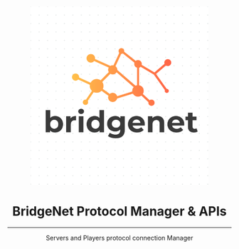 <div align="center">

<img src="assets/logo.png" alt="drawing" width="400"/>

# BridgeNet Protocol Manager & APIs

---

Servers and Players protocol connection Manager

</div>